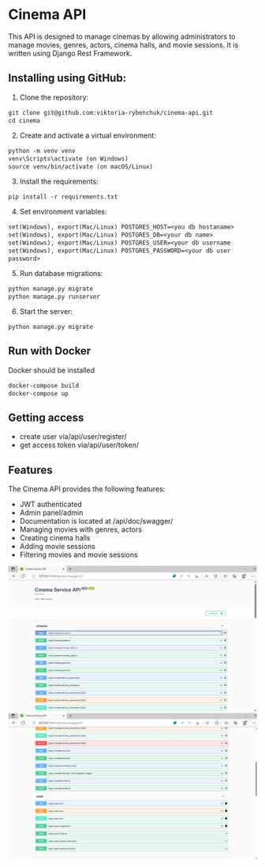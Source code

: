 # Cinema API

This API is designed to manage cinemas by allowing administrators to manage movies, genres, actors, cinema halls, and movie sessions. It is written using Django Rest Framework.

## Installing using GitHub:

1. Clone the repository:
```
git clone git@github.com:viktoria-rybenchuk/cinema-api.git
cd cinema
```
2. Create and activate a virtual environment:
```
python -m venv venv
venv\Scripts\activate (on Windows)
source venv/bin/activate (on macOS/Linux)
```
3. Install the requirements:
```
pip install -r requirements.txt
```
4. Set environment variables:
```
set(Windows), export(Mac/Linux) POSTGRES_HOST=<you db hostaname>
set(Windows), export(Mac/Linux) POSTGRES_DB=<your db name>
set(Windows), export(Mac/Linux) POSTGRES_USER=<your db username
set(Windows), export(Mac/Linux) POSTGRES_PASSWORD=<your db user password>
```
5. Run database migrations:
```
python manage.py migrate
python manage.py runserver
```
6. Start the server:
```
python manage.py migrate
```
## Run with Docker
Docker should be installed

```
docker-compose build
docker-compose up
```


## Getting access
- create user via/api/user/register/
- get access token via/api/user/token/

## Features
The Cinema API provides the following features:

- JWT authenticated
- Admin panel/admin
- Documentation is located at /api/doc/swagger/
- Managing movies with genres, actors
- Creating cinema halls 
- Adding movie sessions 
- Filtering movies and movie sessions

![alt text](./readme_media/swagger.png)
![alt text](./readme_media/swagger1.png)